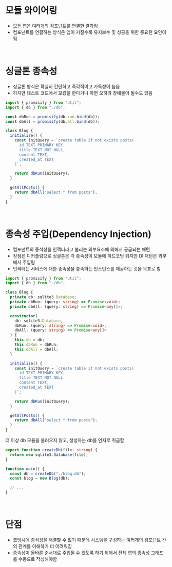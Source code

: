 # 모듈 와이어링

- 모든 앱은 여러개의 컴포넌트를 연결한 결과임
- 컴포넌트를 연결하는 방식은 앱이 커질수록 유지보수 및 성공을 위한 중요한 요인이됨

<br/>

# 싱글톤 종속성

- 싱글톤 방식은 확실히 간단하고 즉각적이고 가독성이 높음
- 하지만 테스트 코드에서 모킹을 한다거나 하면 오히려 장애물이 될수도 있음

```ts
import { promisify } from "util";
import { db } from "./db";

const dbRun = promisify(db.run.bind(db));
const dbAll = promisify(db.all.bind(db));

class Blog {
  initialize() {
    const initQuery = `create table if not exists posts(
      id TEXT PRIMARY KEY,
      title TEXT NOT NULL,
      content TEXT,
      created_at TEXT
    )`;

    return dbRun(initQuery);
  }

  getAllPosts() {
    return dbAll("select * from posts");
  }
}
```

<br/>

# 종속성 주입(Dependency Injection)

- 컴포넌트의 종석성을 인젝터라고 불리는 외부요소에 의해서 공급되는 패턴
- 장점은 디커플링으로 싱글톤은 각 종속성이 모듈에 하드코딩 되지만 DI 패턴은 외부에서 주입됨
- 인젝터는 서비스에 대한 종속성을 충족하는 인스턴스를 제공하는 것을 목표로 함

```ts
import { promisify } from "util";
import { db } from "./db";

class Blog {
  private db: sqlite3.Database;
  private dbRun: (query: string) => Promise<void>;
  private dbAll: (query: string) => Promise<any[]>;

  constructor(
    db: sqlite3.Database,
    dbRun: (query: string) => Promise<void>,
    dbAll: (query: string) => Promise<any[]>
  ) {
    this.db = db;
    this.dbRun = dbRun;
    this.dbAll = dbAll;
  }

  initialize() {
    const initQuery = `create table if not exists posts(
      id TEXT PRIMARY KEY,
      title TEXT NOT NULL,
      content TEXT,
      created_at TEXT
    )`;

    return dbRun(initQuery);
  }

  getAllPosts() {
    return dbAll("select * from posts");
  }
}
```

더 이상 db 모듈을 불러오지 않고, 생성자는 db를 인자로 취급함

```ts
export function createDb(file: string) {
  return new sqlite3.Database(file);
}
```

```ts
function main() {
  const db = createDb("./blog.db");
  const blog = new Blog(db);

  // ...
}
```

<br/>

# 단점

- 코딩시에 종석성을 해결할 수 없기 때문에 시스템을 구성하는 여러개의 컴포넌트 간의 관계를 이해하기 더 어려워짐
- 종속성이 올바른 순서대로 주입될 수 있도록 하기 위해서 전체 앱의 종속성 그래프를 수동으로 작성해야함

